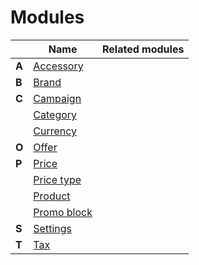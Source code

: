 # Modules

||Name|Related modules|
|---|---|---|
|**A**|[Accessory](modules/accessory/home.md)||
|**B**|[Brand](modules/brand/home.md)||
|**C**|[Campaign](modules/campaign/home.md)||
||[Category](modules/category/home.md)||
||[Currency](modules/currency/home.md)||
|**O**|[Offer](modules/offer/home.md)||
|**P**|[Price](modules/price/home.md)||
||[Price type](modules/price-type/home.md)||
||[Product](modules/product/home.md)||
||[Promo block](modules/promo-block/home.md)||
|**S**|[Settings](modules/settings/home.md)||
|**T**|[Tax](modules/tax/home.md)||